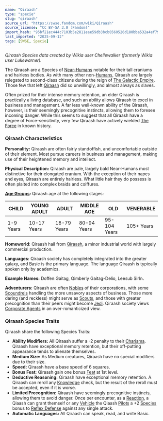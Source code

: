 ```yaml
---
name: "Qiraash"
type: "specie"
slug: "qiraash"
source_url: "https://swse.fandom.com/wiki/Qiraash"
source_license: "CC BY-SA 3.0 (Fandom)"
import_hash: "95bf21ec444c7103b5e2811eae59db3bcb0560526d180bba532a4ef79d063a30"
last_imported: "2025-09-12"
tags: [SWSE, Specie]
---
```

*Qiraash Species data created by Wikia user Chellewalker (formerly Wikia user Lukewarner).*

The Qiraash are a Species of [Near-Humans](https://swse.fandom.com/wiki/Near-Humans) notable for their tall craniums and hairless bodies. As with many other non-[Humans](https://swse.fandom.com/wiki/Humans), Qiraash are largely relegated to second-class citizens during the reign of [The Galactic Empire](https://swse.fandom.com/wiki/The_Galactic_Empire). Those few that left [Qiraash](https://swse.fandom.com/wiki/Qiraash_(Planet)) did so unwillingly, and almost always as slaves.

Often prized for their intense memory retention, an elder Qiraash is practically a living database, and such an ability allows Qiraash to excel in business and management. A far less well-known ability of the Qiraash, however, is their seemingly precognitive instincts, allowing them to foresee incoming danger. While this seems to suggest that all Qiraash have a degree of Force-sensitivity, very few Qiraash have actively wielded [The Force](https://swse.fandom.com/wiki/The_Force) in known history.

### Qiraash Characteristics
**Personality:** Qiraash are often fairly standoffish, and uncomfortable outside of their element. Most pursue careers in business and management, making use of their heightened memory and intellect.  

**Physical Description:** Qiraash are pale, largely bald Near-Humans most distinctive for their elongated cranium. With the exception of their napes and eyes, Qiraash are entirely hairless. What little hair they do possess is often plaited into complex braids and coiffures.

**[Age Groups](https://swse.fandom.com/wiki/Age_Groups):** Qiraash age at the following stages:

| CHILD | YOUNG ADULT | ADULT | MIDDLE AGE | OLD | VENERABLE |
| --- | --- | --- | --- | --- | --- |
| 1-9 Years | 10-17 Years | 18-79 Years | 80-94 Years | 95-104 Years | 105+ Years |

**Homeworld:** Qiraash hail from [Qiraash](https://swse.fandom.com/wiki/Qiraash_(Planet)), a minor industrial world with largely commercial production. 

**Languages:** Qiraash society has completely integrated into the greater galaxy, and Basic is the primary language. The language Qiraash is typically spoken only by academics.  

**Example Names:** Doffen Gaitag, Qimberly Gaitag-Delio, Leesub Sirln.

**Adventurers:** Qiraash are often [Nobles](https://swse.fandom.com/wiki/Nobles) of their corporations, with some [Scoundrels](https://swse.fandom.com/wiki/Scoundrels) handling the more unsavory aspects of business. Those more daring (and reckless) might serve as [Scouts](https://swse.fandom.com/wiki/Scouts), and those with greater precognition than their peers might become [Jedi](https://swse.fandom.com/wiki/Jedi). Qiraash society views [Corporate Agents](https://swse.fandom.com/wiki/Corporate_Agents) in an over-romanticized view.  
### Qiraash Species Traits
Qiraash share the following Species Traits:
- **Ability Modifiers:** All Qiraash suffer a -2 penalty to their [Charisma](https://swse.fandom.com/wiki/Charisma). Qiraash have exceptional memory retention, but their off-putting appearance tends to alienate themselves.
- **Medium Size:** As Medium creatures, Qiraash have no special modifiers due to their size.
- **Speed:** Qiraash have a base speed of 6 squares.
- **Bonus Feat:** Qiraash gain one bonus [Feat](https://swse.fandom.com/wiki/Feat) at 1st level.
- **Deductive Reasoning:** Qiraash have exceptional memory retention. A Qiraash can reroll any [Knowledge](https://swse.fandom.com/wiki/Knowledge) check, but the result of the reroll must be accepted, even if it is worse.
- **Limited Precognition:** Qiraash have seemingly precognitive instincts, allowing them to avoid danger. Once per encounter, as a [Reaction](https://swse.fandom.com/wiki/Reaction), a Qiaash can grant themself or any [Vehicle](https://swse.fandom.com/wiki/Vehicle) the Qiaash [Pilots](https://swse.fandom.com/wiki/Pilot_(Vehicle_Combat)) a +2 [Species](https://swse.fandom.com/wiki/Species) bonus to [Reflex Defense](https://swse.fandom.com/wiki/Reflex_Defense) against any single attack.
- **Automatic Languages:** All Qiraash can speak, read, and write Basic.